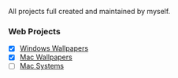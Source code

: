 All projects full created and maintained by myself.
### Web Projects
- [x] [Windows Wallpapers](https://macwallpapers.ml/windows)
- [x] [Mac Wallpapers](https://macwallpapers.ml/macos)
- [ ] [Mac Systems](https://macsystems.ml)
